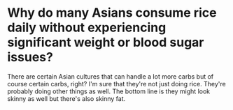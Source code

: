 # Why do many Asians consume rice daily without experiencing significant weight or blood sugar issues?

There are certain Asian cultures that can handle a lot more carbs but of course certain carbs, right? I'm sure that they're not just doing rice. They're probably doing other things as well. The bottom line is they might look skinny as well but there's also skinny fat.